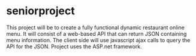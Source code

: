 # seniorproject
This project will be to create a fully functional dynamic restaurant online menu.
It will consist of a web-based API that can return JSON containing menu information.
The client side will use javascript ajax calls to query the API for the JSON.
Project uses the ASP.net framework.
